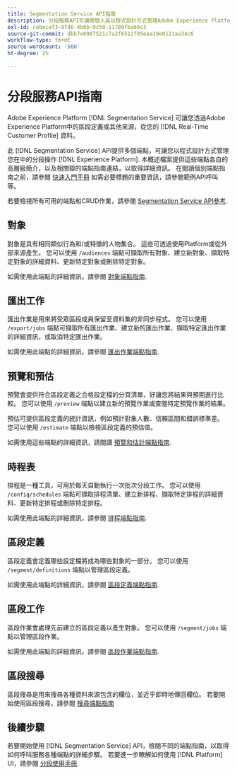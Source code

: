 ```yaml
---
title: Segmentation Service API指南
description: 分段服務API可讓開發人員以程式設計方式管理Adobe Experience Platform中的分段作業。 請遵循本指南以了解如何使用 API 執行關鍵作業。
exl-id: cebecaf3-9746-4b0b-9c50-11789fba66c3
source-git-commit: dbb7e0987521c7a2f6512f05eaa19e0121aa34c6
workflow-type: tm+mt
source-wordcount: '560'
ht-degree: 2%

---
```


# 分段服務API指南

Adobe Experience Platform [!DNL Segmentation Service] 可讓您透過Adobe Experience Platform中的區段定義或其他來源，從您的 [!DNL Real-Time Customer Profile] 資料。

此 [!DNL Segmentation Service] API提供多個端點，可讓您以程式設計方式管理您在中的分段操作 [!DNL Experience Platform]. 本概述檔案提供這些端點各自的高層級簡介，以及相關聯的端點指南連結，以取得詳細資訊。 在閱讀個別端點指南之前，請參閱 [快速入門手冊](./getting-started.md) 如需必要標題的重要資訊，請參閱範例API呼叫等。

若要檢視所有可用的端點和CRUD作業，請參閱 [Segmentation Service API參考](https://www.adobe.io/experience-platform-apis/references/segmentation/).

## 對象

對象是具有相同類似行為和/或特徵的人物集合。 這些可透過使用Platform或從外部來源產生。 您可以使用 `/audiences` 端點可擷取所有對象、建立新對象、擷取特定對象的詳細資料、更新特定對象或刪除特定對象。

如需使用此端點的詳細資訊，請參閱 [對象端點指南](./audiences.md).

## 匯出工作

匯出作業是用來將受眾區段成員保留至資料集的非同步程式。 您可以使用 `/export/jobs` 端點可擷取所有匯出作業、建立新的匯出作業、擷取特定匯出作業的詳細資訊，或取消特定匯出作業。

如需使用此端點的詳細資訊，請參閱 [匯出作業端點指南](./export-jobs.md).

## 預覽和預估

預覽會提供符合區段定義之合格設定檔的分頁清單，好讓您將結果與預期進行比較。 您可以使用 `/preview` 端點以建立新的預覽作業或查閱特定預覽作業的結果。

預估可提供區段定義的統計資訊，例如預計對象人數、信賴區間和錯誤標準差。 您可以使用 `/estimate` 端點以檢視區段定義的預估值。

如需使用這些端點的詳細資訊，請閱讀 [預覽和估計端點指南](./previews-and-estimates.md).

## 時程表

排程是一種工具，可用於每天自動執行一次批次分段工作。 您可以使用 `/config/schedules` 端點可擷取排程清單、建立新排程、擷取特定排程的詳細資料、更新特定排程或刪除特定排程。

如需使用此端點的詳細資訊，請參閱 [排程端點指南](./schedules.md).

## 區段定義

區段定義會定義哪些設定檔將成為哪些對象的一部分。 您可以使用 `/segment/definitions` 端點以管理區段定義。

如需使用此端點的詳細資訊，請參閱 [區段定義端點指南](./segment-definitions.md).

## 區段工作

區段作業會處理先前建立的區段定義以產生對象。 您可以使用 `/segment/jobs` 端點以管理區段作業。

如需使用此端點的詳細資訊，請參閱 [區段作業端點指南](./segment-jobs.md).

## 區段搜尋

區段搜尋是用來搜尋各種資料來源包含的欄位，並近乎即時地傳回欄位。 若要開始使用區段搜尋，請參閱 [搜尋端點指南](segment-search.md)

## 後續步驟

若要開始使用 [!DNL Segmentation Service] API，檢閱不同的端點指南，以取得如何呼叫服務各種端點的詳細步驟。 若要進一步瞭解如何使用 [!DNL Platform] UI，請參閱 [分段使用手冊](../ui/overview.md).
